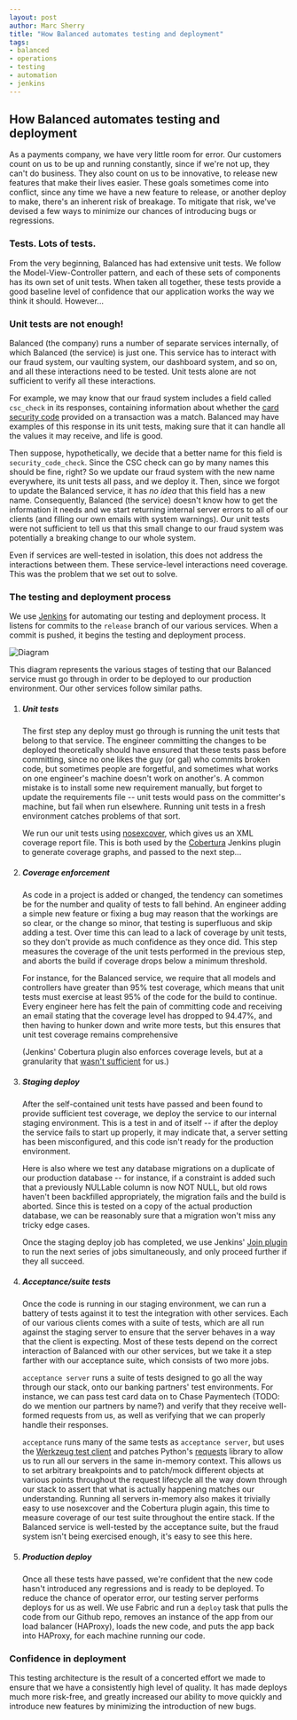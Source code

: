 ```yaml
---
layout: post
author: Marc Sherry
title: "How Balanced automates testing and deployment"
tags:
- balanced
- operations
- testing
- automation
- jenkins
---
```


## How Balanced automates testing and deployment

As a payments company, we have very little room for error. Our customers count
on us to be up and running constantly, since if we're not up, they can't do
business. They also count on us to be innovative, to release new features that
make their lives easier. These goals sometimes come into conflict, since any
time we have a new feature to release, or another deploy to make, there's an
inherent risk of breakage. To mitigate that risk, we've devised a few ways to
minimize our chances of introducing bugs or regressions.

### Tests. Lots of tests.

From the very beginning, Balanced has had extensive unit tests. We follow the
Model-View-Controller pattern, and each of these sets of components has its own
set of unit tests. When taken all together, these tests provide a good baseline
level of confidence that our application works the way we think it
should. However...

### Unit tests are not enough!

Balanced (the company) runs a number of separate services internally, of which
Balanced (the service) is just one. This service has to interact with our fraud
system, our vaulting system, our dashboard system, and so on, and all these
interactions need to be tested. Unit tests alone are not sufficient to verify
all these interactions.

For example, we may know that our fraud system includes a field called
`csc_check` in its responses, containing information about whether the [card
security code](http://en.wikipedia.org/wiki/Card_security_code) provided on a
transaction was a match. Balanced may have examples of this response in its unit
tests, making sure that it can handle all the values it may receive, and life is
good.

Then suppose, hypothetically, we decide that a better name for this field is
`security_code_check`. Since the CSC check can go by many names this should be
fine, right? So we update our fraud system with the new name everywhere, its
unit tests all pass, and we deploy it. Then, since we forgot to update the
Balanced service, it has *no idea* that this field has a new name. Consequently,
Balanced (the service) doesn't know how to get the information it needs and we
start returning internal server errors to all of our clients (and filling our
own emails with system warnings). Our unit tests were not sufficient to tell us
that this small change to our fraud system was potentially a breaking change to
our whole system.

Even if services are well-tested in isolation, this does not address the
interactions between them. These service-level interactions need coverage. This
was the problem that we set out to solve.

### The testing and deployment process

We use [Jenkins](http://jenkins-ci.org/) for automating our testing and
deployment process. It listens for commits to the `release` branch of our
various services. When a commit is pushed, it begins the testing and deployment
process.

![Diagram](http://i.imgur.com/Tt0aQS2.png)

This diagram represents the various stages of testing that our Balanced service
must go through in order to be deployed to our production environment. Our other
services follow similar paths.

1. ##### Unit tests

   The first step any deploy must go through is running the unit tests that
   belong to that service. The engineer committing the changes to be deployed
   theoretically should have ensured that these tests pass before committing,
   since no one likes the guy (or gal) who commits broken code, but sometimes
   people are forgetful, and sometimes what works on one engineer's machine
   doesn't work on another's. A common mistake is to install some new
   requirement manually, but forget to update the requirements file -- unit
   tests would pass on the committer's machine, but fail when run
   elsewhere. Running unit tests in a fresh environment catches problems of that
   sort.

   We run our unit tests using
   [nosexcover](https://pypi.python.org/pypi/nosexcover/), which gives us an XML
   coverage report file. This is both used by the
   [Cobertura](https://wiki.jenkins-ci.org/display/JENKINS/Cobertura+Plugin)
   Jenkins plugin to generate coverage graphs, and passed to the next step...

1. ##### Coverage enforcement

   As code in a project is added or changed, the tendency can sometimes be for
   the number and quality of tests to fall behind. An engineer adding a simple
   new feature or fixing a bug may reason that the workings are so clear, or the
   change so minor, that testing is superfluous and skip adding a test. Over
   time this can lead to a lack of coverage by unit tests, so they don't provide
   as much confidence as they once did. This step measures the coverage of the
   unit tests performed in the previous step, and aborts the build if coverage
   drops below a minimum threshold.

   For instance, for the Balanced service, we require that all models and
   controllers have greater than 95% test coverage, which means that unit tests
   must exercise at least 95% of the code for the build to continue. Every
   engineer here has felt the pain of committing code and receiving an email
   stating that the coverage level has dropped to 94.47%, and then having to
   hunker down and write more tests, but this ensures that unit test coverage
   remains comprehensive

    (Jenkins' Cobertura plugin also enforces coverage levels, but at a
    granularity that [wasn't
    sufficient](http://stackoverflow.com/questions/10747514/how-to-configure-jenkins-cobertura-plugin-to-monitor-specific-packages/)
    for us.)

1. ##### Staging deploy

   After the self-contained unit tests have passed and been found to provide
   sufficient test coverage, we deploy the service to our internal staging
   environment. This is a test in and of itself -- if after the deploy the
   service fails to start up properly, it may indicate that, a server setting
   has been misconfigured, and this code isn't ready for the production
   environment.

   Here is also where we test any database migrations on a duplicate of our
   production database -- for instance, if a constraint is added such that a
   previously NULLable column is now NOT NULL, but old rows haven't been
   backfilled appropriately, the migration fails and the build is aborted. Since
   this is tested on a copy of the actual production database, we can be
   reasonably sure that a migration won't miss any tricky edge cases.

   Once the staging deploy job has completed, we use Jenkins' [Join
   plugin](https://wiki.jenkins-ci.org/display/JENKINS/Join+Plugin) to run the
   next series of jobs simultaneously, and only proceed further if they all
   succeed.

1. ##### Acceptance/suite tests

   Once the code is running in our staging environment, we can run a battery of
   tests against it to test the integration with other services. Each of our
   various clients comes with a suite of tests, which are all run against the
   staging server to ensure that the server behaves in a way that the client is
   expecting. Most of these tests depend on the correct interaction of Balanced
   with our other services, but we take it a step farther with our acceptance
   suite, which consists of two more jobs.

   `acceptance server` runs a suite of tests designed to go all the way through
   our stack, onto our banking partners' test environments. For instance, we can
   pass test card data on to Chase Paymentech (TODO: do we mention our partners
   by name?) and verify that they receive well-formed requests from us, as well
   as verifying that we can properly handle their responses.

   `acceptance` runs many of the same tests as `acceptance server`, but uses the
   [Werkzeug test client](http://werkzeug.pocoo.org/docs/test/) and patches
   Python's [requests](http://docs.python-requests.org/en/latest/) library to
   allow us to run all our servers in the same in-memory context. This allows us
   to set arbitrary breakpoints and to patch/mock different objects at various
   points throughout the request lifecycle all the way down through our stack to
   assert that what is actually happening matches our understanding. Running all
   servers in-memory also makes it trivially easy to use nosexcover and the
   Cobertura plugin again, this time to measure coverage of our test suite
   throughout the entire stack. If the Balanced service is well-tested by the
   acceptance suite, but the fraud system isn't being exercised enough, it's
   easy to see this here.

1. ##### Production deploy

   Once all these tests have passed, we're confident that the new code hasn't
   introduced any regressions and is ready to be deployed. To reduce the chance
   of operator error, our testing server performs deploys for us as well. We use
   Fabric and run a `deploy` task that pulls the code from our Github repo,
   removes an instance of the app from our load balancer (HAProxy), loads the
   new code, and puts the app back into HAProxy, for each machine running our
   code.

### Confidence in deployment

This testing architecture is the result of a concerted effort we made to ensure
that we have a consistently high level of quality. It has made deploys much more
risk-free, and greatly increased our ability to move quickly and introduce new
features by minimizing the introduction of new bugs.
